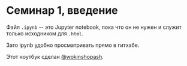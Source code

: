 # Семинар 1, введение

Файл `.ipynb` -- это Jupyter notebook, пока что он не нужен и служит только исходником для `.html`.

Зато ipynb удобно просматривать прямо в гитхабе.

Этот ноутбук сделан [@wokinshopash](https://github.com/wokinshopash).
